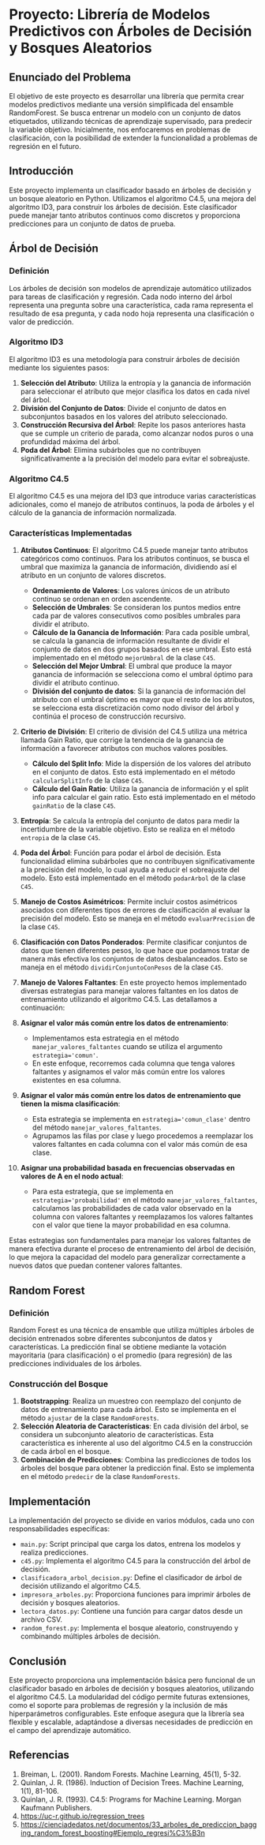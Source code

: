 # Proyecto: Librería de Modelos Predictivos con Árboles de Decisión y Bosques Aleatorios

## Enunciado del Problema

El objetivo de este proyecto es desarrollar una librería que permita crear modelos predictivos mediante una versión simplificada del ensamble RandomForest. Se busca entrenar un modelo con un conjunto de datos etiquetados, utilizando técnicas de aprendizaje supervisado, para predecir la variable objetivo. Inicialmente, nos enfocaremos en problemas de clasificación, con la posibilidad de extender la funcionalidad a problemas de regresión en el futuro.

## Introducción

Este proyecto implementa un clasificador basado en árboles de decisión y un bosque aleatorio en Python. Utilizamos el algoritmo C4.5, una mejora del algoritmo ID3, para construir los árboles de decisión. Este clasificador puede manejar tanto atributos continuos como discretos y proporciona predicciones para un conjunto de datos de prueba.

## Árbol de Decisión

### Definición

Los árboles de decisión son modelos de aprendizaje automático utilizados para tareas de clasificación y regresión. Cada nodo interno del árbol representa una pregunta sobre una característica, cada rama representa el resultado de esa pregunta, y cada nodo hoja representa una clasificación o valor de predicción.

### Algoritmo ID3

El algoritmo ID3 es una metodología para construir árboles de decisión mediante los siguientes pasos:

1. **Selección del Atributo**: Utiliza la entropía y la ganancia de información para seleccionar el atributo que mejor clasifica los datos en cada nivel del árbol.
2. **División del Conjunto de Datos**: Divide el conjunto de datos en subconjuntos basados en los valores del atributo seleccionado.
3. **Construcción Recursiva del Árbol**: Repite los pasos anteriores hasta que se cumple un criterio de parada, como alcanzar nodos puros o una profundidad máxima del árbol.
4. **Poda del Árbol**: Elimina subárboles que no contribuyen significativamente a la precisión del modelo para evitar el sobreajuste.

### Algoritmo C4.5

El algoritmo C4.5 es una mejora del ID3 que introduce varias características adicionales, como el manejo de atributos continuos, la poda de árboles y el cálculo de la ganancia de información normalizada.

### Características Implementadas

1. **Atributos Continuos**: El algoritmo C4.5 puede manejar tanto atributos categóricos como continuos. Para los atributos continuos, se busca el umbral que maximiza la ganancia de información, dividiendo así el atributo en un conjunto de valores discretos.
   - **Ordenamiento de Valores**: Los valores únicos de un atributo continuo se ordenan en orden ascendente.
   - **Selección de Umbrales**: Se consideran los puntos medios entre cada par de valores consecutivos como posibles umbrales para dividir el atributo.
   - **Cálculo de la Ganancia de Información**: Para cada posible umbral, se calcula la ganancia de información resultante de dividir el conjunto de datos en dos grupos basados en ese umbral. Esto está implementado en el método `mejorUmbral` de la clase `C45`.
   - **Selección del Mejor Umbral**: El umbral que produce la mayor ganancia de información se selecciona como el umbral óptimo para dividir el atributo continuo.
   - **División del conjunto de datos**: Si la ganancia de información del atributo con el umbral óptimo es mayor que el resto de los atributos, se selecciona esta discretización como nodo divisor del árbol y continúa el proceso de construcción recursivo.

2. **Criterio de División**: El criterio de división del C4.5 utiliza una métrica llamada Gain Ratio, que corrige la tendencia de la ganancia de información a favorecer atributos con muchos valores posibles.
   - **Cálculo del Split Info**: Mide la dispersión de los valores del atributo en el conjunto de datos. Esto está implementado en el método `calcularSplitInfo` de la clase `C45`.
   - **Cálculo del Gain Ratio**: Utiliza la ganancia de información y el split info para calcular el gain ratio. Esto está implementado en el método `gainRatio` de la clase `C45`.

3. **Entropía**: Se calcula la entropía del conjunto de datos para medir la incertidumbre de la variable objetivo. Esto se realiza en el método `entropia` de la clase `C45`.

4. **Poda del Árbol**: Función para podar el árbol de decisión. Esta funcionalidad elimina subárboles que no contribuyen significativamente a la precisión del modelo, lo cual ayuda a reducir el sobreajuste del modelo. Esto está implementado en el método `podarArbol` de la clase `C45`.

5. **Manejo de Costos Asimétricos**: Permite incluir costos asimétricos asociados con diferentes tipos de errores de clasificación al evaluar la precisión del modelo. Esto se maneja en el método `evaluarPrecision` de la clase `C45`.

6. **Clasificación con Datos Ponderados**: Permite clasificar conjuntos de datos que tienen diferentes pesos, lo que hace que podamos tratar de manera más efectiva los conjuntos de datos desbalanceados. Esto se maneja en el método `dividirConjuntoConPesos` de la clase `C45`.

7. **Manejo de Valores Faltantes**: En este proyecto hemos implementado diversas estrategias para manejar valores faltantes en los datos de entrenamiento utilizando el algoritmo C4.5. Las detallamos a continuación:

1. **Asignar el valor más común entre los datos de entrenamiento**:
   - Implementamos esta estrategia en el método `manejar_valores_faltantes` cuando se utiliza el argumento `estrategia='comun'`.
   - En este enfoque, recorremos cada columna que tenga valores faltantes y asignamos el valor más común entre los valores existentes en esa columna.

2. **Asignar el valor más común entre los datos de entrenamiento que tienen la misma clasificación**:
   - Esta estrategia se implementa en `estrategia='comun_clase'` dentro del método `manejar_valores_faltantes`.
   - Agrupamos las filas por clase y luego procedemos a reemplazar los valores faltantes en cada columna con el valor más común de esa clase.

3. **Asignar una probabilidad basada en frecuencias observadas en valores de A en el nodo actual**:
   - Para esta estrategia, que se implementa en `estrategia='probabilidad'` en el método `manejar_valores_faltantes`, calculamos las probabilidades de cada valor observado en la columna con valores faltantes y reemplazamos los valores faltantes con el valor que tiene la mayor probabilidad en esa columna.

Estas estrategias son fundamentales para manejar los valores faltantes de manera efectiva durante el proceso de entrenamiento del árbol de decisión, lo que mejora la capacidad del modelo para generalizar correctamente a nuevos datos que puedan contener valores faltantes.

## Random Forest

### Definición

Random Forest es una técnica de ensamble que utiliza múltiples árboles de decisión entrenados sobre diferentes subconjuntos de datos y características. La predicción final se obtiene mediante la votación mayoritaria (para clasificación) o el promedio (para regresión) de las predicciones individuales de los árboles.

### Construcción del Bosque

1. **Bootstrapping**: Realiza un muestreo con reemplazo del conjunto de datos de entrenamiento para cada árbol. Esto se implementa en el método `ajustar` de la clase `RandomForests`.
2. **Selección Aleatoria de Características**: En cada división del árbol, se considera un subconjunto aleatorio de características. Esta característica es inherente al uso del algoritmo C4.5 en la construcción de cada árbol en el bosque.
3. **Combinación de Predicciones**: Combina las predicciones de todos los árboles del bosque para obtener la predicción final. Esto se implementa en el método `predecir` de la clase `RandomForests`.

## Implementación

La implementación del proyecto se divide en varios módulos, cada uno con responsabilidades específicas:

- `main.py`: Script principal que carga los datos, entrena los modelos y realiza predicciones.
- `c45.py`: Implementa el algoritmo C4.5 para la construcción del árbol de decisión.
- `clasificadora_arbol_decision.py`: Define el clasificador de árbol de decisión utilizando el algoritmo C4.5.
- `impresora_arboles.py`: Proporciona funciones para imprimir árboles de decisión y bosques aleatorios.
- `lectora_datos.py`: Contiene una función para cargar datos desde un archivo CSV.
- `random_forest.py`: Implementa el bosque aleatorio, construyendo y combinando múltiples árboles de decisión.

## Conclusión

Este proyecto proporciona una implementación básica pero funcional de un clasificador basado en árboles de decisión y bosques aleatorios, utilizando el algoritmo C4.5. La modularidad del código permite futuras extensiones, como el soporte para problemas de regresión y la inclusión de más hiperparámetros configurables. Este enfoque asegura que la librería sea flexible y escalable, adaptándose a diversas necesidades de predicción en el campo del aprendizaje automático.

## Referencias

1. Breiman, L. (2001). Random Forests. Machine Learning, 45(1), 5-32.
2. Quinlan, J. R. (1986). Induction of Decision Trees. Machine Learning, 1(1), 81-106.
3. Quinlan, J. R. (1993). C4.5: Programs for Machine Learning. Morgan Kaufmann Publishers.
4. https://uc-r.github.io/regression_trees
5. https://cienciadedatos.net/documentos/33_arboles_de_prediccion_bagging_random_forest_boosting#Ejemplo_regresi%C3%B3n
